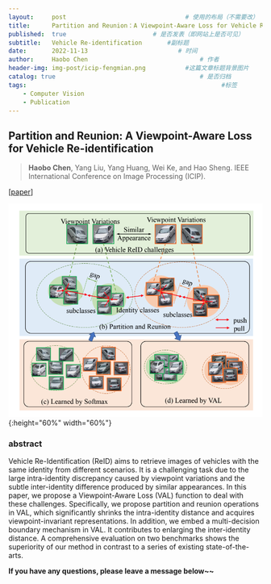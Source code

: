 ```yaml
---
layout:     post   				                 # 使用的布局（不需要改）
title:      Partition and Reunion：A Viewpoint-Aware Loss for Vehicle Re-identification  				         # 标题
published:  true                        # 是否发表（即网站上是否可见）
subtitle:   Vehicle Re-identification       #副标题
date:       2022-11-13 			               # 时间
author:     Haobo Chen 						         # 作者
header-img: img-post/icip-fengmian.png	         #这篇文章标题背景图片
catalog: true 						                 # 是否归档
tags:								                       #标签
    - Computer Vision
    - Publication
---
```


## Partition and Reunion: A Viewpoint-Aware Loss for Vehicle Re-identification 
> **Haobo Chen**, Yang Liu, Yang Huang, Wei Ke, and Hao Sheng. 
> IEEE International Conference on Image Processing (ICIP).

\[[paper](https://github.com/hbchen121/hbchen121.github.io/blob/master/files/icip_pr_loss.pdf)\] 

![intro](/img-post/icip-intro.png){:height="60%" width="60%"}

### abstract
Vehicle Re-Identification (ReID) aims to retrieve images of
vehicles with the same identity from different scenarios. It is
a challenging task due to the large intra-identity discrepancy
caused by viewpoint variations and the subtle inter-identity
difference produced by similar appearances. In this paper,
we propose a Viewpoint-Aware Loss (VAL) function to deal
with these challenges. Specifically, we propose partition and
reunion operations in VAL, which significantly shrinks the
intra-identity distance and acquires viewpoint-invariant representations. 
In addition, we embed a multi-decision boundary mechanism in VAL. 
It contributes to enlarging the inter-identity distance. 
A comprehensive evaluation on two benchmarks shows the superiority of our method in contrast to a
series of existing state-of-the-arts.



**If you have any questions, please leave a message below~~**
